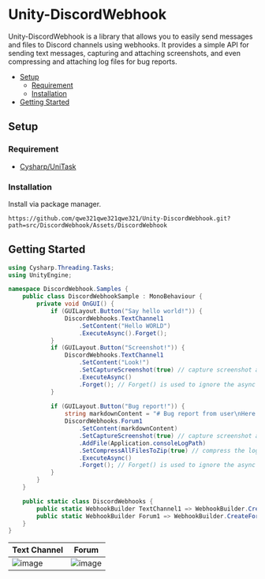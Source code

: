 # Unity-DiscordWebhook


Unity-DiscordWebhook is a library that allows you to easily send messages and files to Discord channels using webhooks. It provides a simple API for sending text messages, capturing and attaching screenshots, and even compressing and attaching log files for bug reports.

- [Setup](#setup)
	- [Requirement](#requirement)
	- [Installation](#installation)
- [Getting Started](#getting-started)
 
## Setup
### Requirement 
* [Cysharp/UniTask](https://github.com/Cysharp/UniTask)


### Installation
Install via package manager.

```
https://github.com/qwe321qwe321qwe321/Unity-DiscordWebhook.git?path=src/DiscordWebhook/Assets/DiscordWebhook
```

## Getting Started
```cs
using Cysharp.Threading.Tasks;
using UnityEngine;

namespace DiscordWebhook.Samples {
	public class DiscordWebhookSample : MonoBehaviour {
		private void OnGUI() {
			if (GUILayout.Button("Say hello world!")) {
				DiscordWebhooks.TextChannel1
					.SetContent("Hello WORLD")
					.ExecuteAsync().Forget();
			}
			if (GUILayout.Button("Screenshot!")) {
				DiscordWebhooks.TextChannel1
					.SetContent("Look!")
					.SetCaptureScreenshot(true) // capture screenshot and attach it.
					.ExecuteAsync()
					.Forget(); // Forget() is used to ignore the async operation in UniTask.
			}
			
			if (GUILayout.Button("Bug report!")) {
				string markdownContent = "# Bug report from user\nHere is the description.\n* 1\n* 2\n* 3";
				DiscordWebhooks.Forum1
					.SetContent(markdownContent)
					.SetCaptureScreenshot(true) // capture screenshot and attach it.
					.AddFile(Application.consoleLogPath)
					.SetCompressAllFilesToZip(true) // compress the log file to zip.
					.ExecuteAsync()
					.Forget(); // Forget() is used to ignore the async operation in UniTask.
			}
		}
	}

	public static class DiscordWebhooks {
		public static WebhookBuilder TextChannel1 => WebhookBuilder.CreateTextChannel("your_webhook_url_here");
		public static WebhookBuilder Forum1 => WebhookBuilder.CreateForum("your_webhook_url_here");
	} 
}
```

| Text Channel | Forum |
|--|--|
| ![image](https://github.com/qwe321qwe321qwe321/Unity-DiscordWebhook/assets/23000374/613f729b-f738-48da-a37f-c5729cbe37f0)| ![image](https://github.com/qwe321qwe321qwe321/Unity-DiscordWebhook/assets/23000374/4b0a1b76-1059-4885-b19b-6409e4aecb29)|


